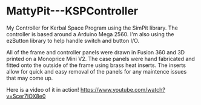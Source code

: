 # MattyPit---KSPController
My Controller for Kerbal Space Program using the SimPit library.
The controller is based around a Arduino Mega 2560. 
I'm also using the ezButton library to help handle switch and button I/O.

All of the frame and controller panels were drawn in Fusion 360 and 3D printed on a Monoprice Mini V2.
The case panels were hand fabricated and fitted onto the outside of the frame using brass heat inserts.  The inserts allow for quick and easy removal of the panels for any maintence issues that may come up.

Here is a video of it in action!
https://www.youtube.com/watch?v=Scer7IOX8e0
